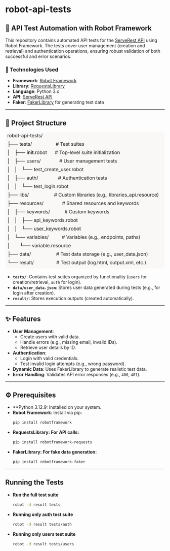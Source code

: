 # robot-api-tests
## 🚀 API Test Automation with Robot Framework

This repository contains automated API tests for the [ServeRest API](https://serverest.dev/) using Robot Framework. The tests cover user management (creation and retrieval) and authentication operations, ensuring robust validation of both successful and error scenarios.

### 📌 Technologies Used
- **Framework**: [Robot Framework](https://robotframework.org/)
- **Library**: [RequestsLibrary](https://marketsquare.github.io/robotframework-requests/)
- **Language**: Python 3.x
- **API**: [ServeRest API](https://serverest.dev/)
- **Faker**: [FakerLibrary](https://github.com/peritus/robotframework-faker) for generating test data

---

## 📂 Project Structure

![alt text](image.png)


- **`tests/`**: Contains test suites organized by functionality (`users` for creation/retrieval, `auth` for login).
- **`data/user_data.json`**: Stores user data generated during tests (e.g., for login after creation).
- **`result/`**: Stores execution outputs (created automatically).

---

## ✨ Features
- **User Management**:
  - Create users with valid data.
  - Handle errors (e.g., missing email, invalid IDs).
  - Retrieve user details by ID.
- **Authentication**:
  - Login with valid credentials.
  - Test invalid login attempts (e.g., wrong password).
- **Dynamic Data**: Uses FakerLibrary to generate realistic test data.
- **Error Handling**: Validates API error responses (e.g., `400`, `401`).

---

## ⚙️ Prerequisites
- **Python 3.12.9: Installed on your system.
- **Robot Framework**: Install via pip:
  ```bash
  pip install robotframework
- **RequestsLibrary: For API calls:** 
  ```bash
  pip install robotframework-requests
- **FakerLibrary: For fake data generation:** 
  ```bash
  pip install robotframework-faker

---

## Running the Tests
- **Run the full test suite**
  ```bash
  robot -d result tests

- **Running only  auth test suite**
  ```bash
  robot -d result tests/auth

- **Running only  users test suite**
  ```bash
  robot -d result tests/users